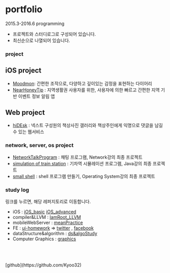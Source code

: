 # portfolio
2015.3-2016.6 programming
- 프로젝트와 스터디로그로 구성되어 있습니다.
- 최신순으로 나열되어 있습니다.

### project

## iOS project
* [Moodmon](https://github.com/Kyoo32/portfolio/blob/master/resource/moodmon/readme.md): 간편한 조작으로, 다양하고 깊이있는 감정을 표현하는 다이어리
* [NearHoneyTip](https://github.com/Kyoo32/portfolio/blob/master/resource/nearhoneytip/readme.md) : 지역생활권 사용자를 위한, 사용자에 의한 빠르고 간편한 지역 기반 이벤트 정보 알림 앱

## Web project
* [hiDEsk](https://github.com/Kyoo32/portfolio/blob/master/resource/hidesk/readme.md) : 넥스트 구성원의 책상사진 갤러리와 책상주인에게 익명으로 댓글을 남길 수 있는 웹서비스

### network, server, os project
* [NetworkTalkProgram](https://github.com/Kyoo32/portfolio/blob/master/resource/etc/network.md) : 채팅 프로그램, Network강의 최종 프로젝트
* [simulation of train station](https://github.com/Kyoo32/portfolio/blob/master/resource/etc/trainStation.md) : 기차역 시뮬레이션 프로그램, Java강의 최종 프로젝트
* [small shell](https://github.com/Kyoo32/portfolio/blob/master/resource/etc/shell.md) : shell 프로그램 만들기, Operating System강의 최종 프로젝트

### study log
링크를 누르면, 해당 레퍼지토리로 이동합니다.
* iOS : [iOS_basic](https://github.com/Kyoo32/iOS-basic)    [iOS_advanced](https://github.com/Kyoo32/iOS-advanced)
* compiler&LLVM : [IamRoot_LLVM](https://github.com/shumin215/IamRoot_LLVM/tree/master)
* mobileWebServer : [meanPractice](https://github.com/Kyoo32/meanPractice)
* FE : [ui-homework](https://github.com/Kyoo32/kyoo32.github.com/tree/master/ui-homework) => [twitter](http://kyoo32.github.io/ui-homework/twitter/twitter) , [facebook](http://kyoo32.github.io/ui-homework/facebook/facebook)
* dataStructure&algorithm : [ds&algoStudy](https://github.com/helloheesu/DatastructureStudy)
* Computer Graphics : [graphics](https://github.com/Kyoo32/NEXT2015-2/tree/master/graphics)

<br />
<br />
<br />
[github](https://github.com/Kyoo32)
